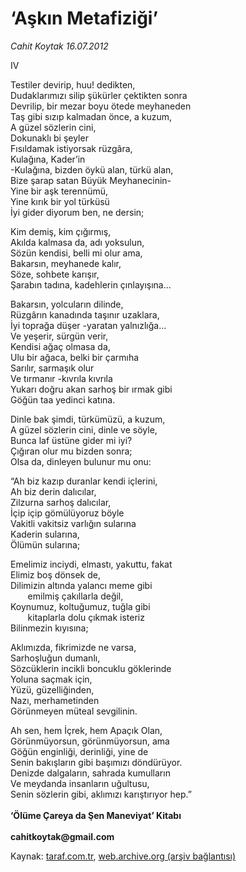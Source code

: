 # ‘Aşkın Metafiziği’

*Cahit Koytak 16.07.2012*

<div class="yazi"><p>IV</p>
<p>Testiler devirip, huu! dedikten,<br/>Dudaklarımızı silip şükürler çektikten sonra<br/>Devrilip, bir mezar boyu ötede meyhaneden<br/>Taş gibi sızıp kalmadan önce, a kuzum,<br/>A güzel sözlerin cini,<br/>Dokunaklı bi şeyler<br/>Fısıldamak istiyorsak rüzgâra,<br/>Kulağına, Kader’in<br/>-Kulağına, bizden öykü alan, türkü alan,<br/>Bize şarap satan Büyük Meyhanecinin-<br/>Yine bir aşk terennümü,<br/>Yine kırık bir yol türküsü<br/>İyi gider diyorum ben, ne dersin;</p>
<p>Kim demiş, kim çığırmış,<br/>Akılda kalmasa da, adı yoksulun,<br/>Sözün kendisi, belli mi olur ama,<br/>Bakarsın, meyhanede kalır,<br/>Söze, sohbete karışır,<br/>Şarabın tadına, kadehlerin çınlayışına...</p>
<p>Bakarsın, yolcuların dilinde,<br/>Rüzgârın kanadında taşınır uzaklara,<br/>İyi toprağa düşer -yaratan yalnızlığa...<br/>Ve yeşerir, sürgün verir,<br/>Kendisi ağaç olmasa da,<br/>Ulu bir ağaca, belki bir çarmıha<br/>Sarılır, sarmaşık olur<br/>Ve tırmanır -kıvrıla kıvrıla<br/>Yukarı doğru akan sarhoş bir ırmak gibi<br/>Göğün taa yedinci katına.</p>
<p>Dinle bak şimdi, türkümüzü, a kuzum,<br/>A güzel sözlerin cini, dinle ve söyle,<br/>Bunca laf üstüne gider mi iyi?<br/>Çığıran olur mu bizden sonra;<br/>Olsa da, dinleyen bulunur mu onu:</p>
<p>“Ah biz kazıp duranlar kendi içlerini,<br/>Ah biz derin dalıcılar,<br/>Zilzurna sarhoş dalıcılar,<br/>İçip içip gömülüyoruz böyle<br/>Vakitli vakitsiz varlığın sularına<br/>Kaderin sularına,<br/>Ölümün sularına;</p>
<p>Emelimiz inciydi, elmastı, yakuttu, fakat<br/>Elimiz boş dönsek de,<br/>Dilimizin altında yalancı meme gibi<br/>       emilmiş çakıllarla değil,<br/>Koynumuz, koltuğumuz, tuğla gibi<br/>       kitaplarla dolu çıkmak isteriz<br/>Bilinmezin kıyısına;</p>
<p>Aklımızda, fikrimizde ne varsa,<br/>Sarhoşluğun dumanlı,<br/>Sözcüklerin incikli boncuklu göklerinde<br/>Yoluna saçmak için,<br/>Yüzü, güzelliğinden,<br/>Nazı, merhametinden<br/>Görünmeyen müteal sevgilinin.</p>
<p>Ah sen, hem İçrek, hem Apaçık Olan,<br/>Görünmüyorsun, görünmüyorsun, ama<br/>Göğün enginliği, derinliği, yine de<br/>Senin bakışların gibi başımızı döndürüyor.<br/>Denizde dalgaların, sahrada kumulların<br/>Ve meydanda insanların uğultusu,<br/>Senin sözlerin gibi, aklımızı karıştırıyor hep.”<br/><br/><strong>‘Ölüme Çareya da Şen Maneviyat’ Kitabı<br/><br/></strong><strong>cahitkoytak@gmail.com</strong></p>
</div>

Kaynak: [taraf.com.tr](http://www.taraf.com.tr/cahit-koytak/makale-askin-metafizigi-2.htm), [web.archive.org (arşiv bağlantısı)](http://web.archive.org/web/20130624045259/http://www.taraf.com.tr/cahit-koytak/makale-askin-metafizigi-2.htm)
